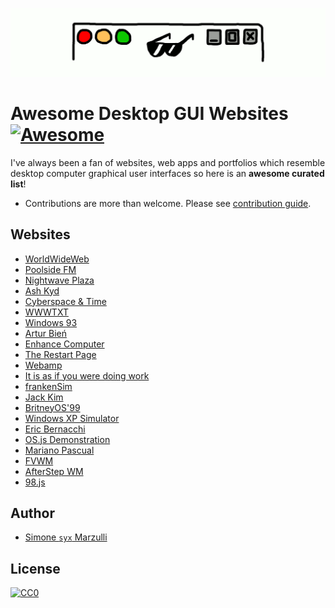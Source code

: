 ![bg](bg.gif)

# Awesome Desktop GUI Websites [![Awesome](https://cdn.rawgit.com/sindresorhus/awesome/d7305f38d29fed78fa85652e3a63e154dd8e8829/media/badge.svg)](https://github.com/sindresorhus/awesome)

I've always been a fan of websites, web apps and portfolios which resemble desktop computer graphical user interfaces so here is an **awesome curated list**!

- Contributions are more than welcome. Please see [contribution guide](contributing.md).


## Websites

* [WorldWideWeb](https://worldwideweb.cern.ch/browser)
* [Poolside FM](https://poolside.fm)
* [Nightwave Plaza](https://plaza.one)
* [Ash Kyd](https://ash.ms)
* [Cyberspace & Time](http://cyberspaceandtime.com/Gaano9Y6KAU.video+related)
* [WWWTXT](https://wwwtxt.org/about)
* [Windows 93](https://www.windows93.net)
* [Artur Bień](https://www.expensive.toys)
* [Enhance Computer](https://www.enhance.computer)
* [The Restart Page](http://www.therestartpage.com)
* [Webamp](https://webamp.org)
* [It is as if you were doing work](https://pippinbarr.github.io/itisasifyouweredoingwork)
* [frankenSim](https://frankensim.animade.tv)
* [Jack Kim](https://www.jackk.im)
* [BritneyOS'99](https://www.itsbritneybot.com)
* [Windows XP Simulator](https://geekprank.com/xp-simulator.php)
* [Eric Bernacchi](http://eeerik.com)
* [OS.js Demonstration](https://demo.os-js.org)
* [Mariano Pascual](http://www.marianopascual.me)
* [FVWM](http://www.fvwm.org)
* [AfterStep WM](http://www.afterstep.org)
* [98.js](https://98.js.org)

## Author

* [Simone `syx` Marzulli](https://twitter.com/syxanash)

## License

[![CC0](https://licensebuttons.net/p/zero/1.0/88x31.png)](https://creativecommons.org/publicdomain/zero/1.0/)
